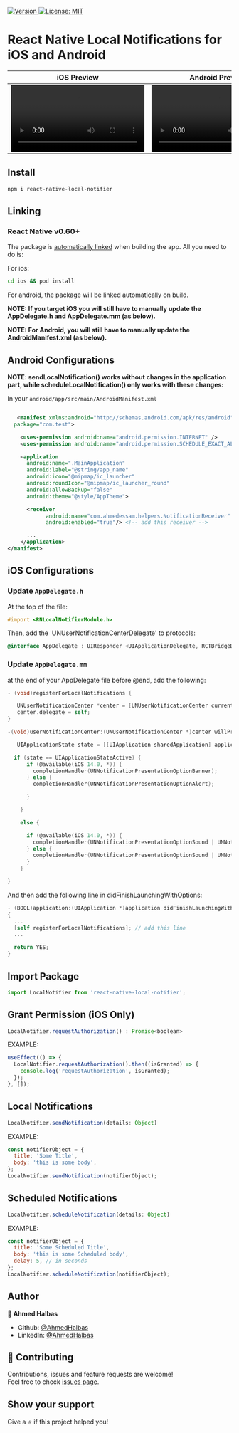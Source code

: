<p>
  <a href="https://www.npmjs.com/package/react-native-local-notifier" target="_blank">
    <img alt="Version" src="https://img.shields.io/npm/v/react-native-local-notifier.svg">
  </a>
  <a href="#" target="_blank">
    <img alt="License: MIT" src="https://img.shields.io/badge/License-MIT-yellow.svg" />
  </a>
</p>

# React Native Local Notifications for iOS and Android

| iOS Preview                                                                                                         | Android Preview                                                                                                     |
| ------------------------------------------------------------------------------------------------------------------- | ------------------------------------------------------------------------------------------------------------------- |
| <video src="https://user-images.githubusercontent.com/40437835/183702200-4f830647-4ab4-4ead-9ce6-3e9f62c9b5ca.mp4"> | <video src="https://user-images.githubusercontent.com/40437835/183703204-04ab78ce-2736-4d1d-9e09-c09bcace6493.mp4"> |

## Install

```sh
npm i react-native-local-notifier
```

## Linking

### React Native v0.60+

The package is [automatically linked](https://github.com/react-native-community/cli/blob/master/docs/autolinking.md) when building the app. All you need to do is:

For ios:

```bash
cd ios && pod install
```

For android, the package will be linked automatically on build.

**NOTE: If you target iOS you will still have to manually update the AppDelegate.h and AppDelegate.mm (as below).**

**NOTE: For Android, you will still have to manually update the AndroidManifest.xml (as below).**

## Android Configurations

**NOTE: sendLocalNotification() works without changes in the application part, while scheduleLocalNotification() only works with these changes:**

In your `android/app/src/main/AndroidManifest.xml`

```xml

   <manifest xmlns:android="http://schemas.android.com/apk/res/android"
  package="com.test">

    <uses-permission android:name="android.permission.INTERNET" />
    <uses-permission android:name="android.permission.SCHEDULE_EXACT_ALARM"/> <!-- add this permission -->

    <application
      android:name=".MainApplication"
      android:label="@string/app_name"
      android:icon="@mipmap/ic_launcher"
      android:roundIcon="@mipmap/ic_launcher_round"
      android:allowBackup="false"
      android:theme="@style/AppTheme">

      <receiver
            android:name="com.ahmedessam.helpers.NotificationReceiver"
            android:enabled="true"/> <!-- add this receiver -->

      ...
    </application>
</manifest>

```

## iOS Configurations

### Update `AppDelegate.h`

At the top of the file:

```objective-c
#import <RNLocalNotifierModule.h>
```

Then, add the 'UNUserNotificationCenterDelegate' to protocols:

```objective-c
@interface AppDelegate : UIResponder <UIApplicationDelegate, RCTBridgeDelegate, UNUserNotificationCenterDelegate>

```

### Update `AppDelegate.mm`

at the end of your AppDelegate file before @end, add the following:

```objective-c
- (void)registerForLocalNotifications {

   UNUserNotificationCenter *center = [UNUserNotificationCenter currentNotificationCenter];
   center.delegate = self;
}

-(void)userNotificationCenter:(UNUserNotificationCenter *)center willPresentNotification:(UNNotification *)notification withCompletionHandler:(void (^)(UNNotificationPresentationOptions options))completionHandler{

   UIApplicationState state = [[UIApplication sharedApplication] applicationState];

  if (state == UIApplicationStateActive) {
      if (@available(iOS 14.0, *)) {
        completionHandler(UNNotificationPresentationOptionBanner);
      } else {
        completionHandler(UNNotificationPresentationOptionAlert);

      }

    }

    else {

      if (@available(iOS 14.0, *)) {
        completionHandler(UNNotificationPresentationOptionSound | UNNotificationPresentationOptionBanner);
      } else {
        completionHandler(UNNotificationPresentationOptionSound | UNNotificationPresentationOptionAlert);
      }
    }

}
```

And then add the following line in didFinishLaunchingWithOptions:

```objective-c
- (BOOL)application:(UIApplication *)application didFinishLaunchingWithOptions:(NSDictionary *)launchOptions
{
  ...
  [self registerForLocalNotifications]; // add this line
  ...

  return YES;
}
```

## Import Package

```js
import LocalNotifier from 'react-native-local-notifier';
```

## Grant Permission (iOS Only)

```js
LocalNotifier.requestAuthorization() : Promise<boolean>
```

EXAMPLE:

```javascript
useEffect(() => {
  LocalNotifier.requestAuthorization().then((isGranted) => {
    console.log('requestAuthorization', isGranted);
  });
}, []);
```

## Local Notifications

```js
LocalNotifier.sendNotification(details: Object)
```

EXAMPLE:

```javascript
const notifierObject = {
  title: 'Some Title',
  body: 'this is some body',
};
LocalNotifier.sendNotification(notifierObject);
```

## Scheduled Notifications

```js
LocalNotifier.scheduleNotification(details: Object)
```

EXAMPLE:

```javascript
const notifierObject = {
  title: 'Some Scheduled Title',
  body: 'this is some Scheduled body',
  delay: 5, // in seconds
};
LocalNotifier.scheduleNotification(notifierObject);
```

## Author

👤 **Ahmed Halbas**

- Github: [@AhmedHalbas](https://github.com/AhmedHalbas)
- LinkedIn: [@AhmedHalbas](https://linkedin.com/in/AhmedHalbas)

## 🤝 Contributing

Contributions, issues and feature requests are welcome!<br />Feel free to check [issues page](https://github.com/AhmedHalbas/react-native-local-notifier/issues).

## Show your support

Give a ⭐️ if this project helped you!
